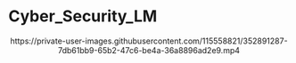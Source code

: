 # Cyber_Security_LM

<div align='center'>
https://private-user-images.githubusercontent.com/115558821/352891287-7db61bb9-65b2-47c6-be4a-36a8896ad2e9.mp4
</div>
